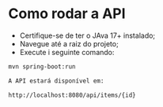 # Como rodar a API

- Certifique-se de ter o JAva 17+ instalado;
- Navegue até a raiz do projeto;
- Execute i seguinte comando:

``` bash
mvn spring-boot:run

A API estará disponível em:

http://localhost:8080/api/items/{id}


